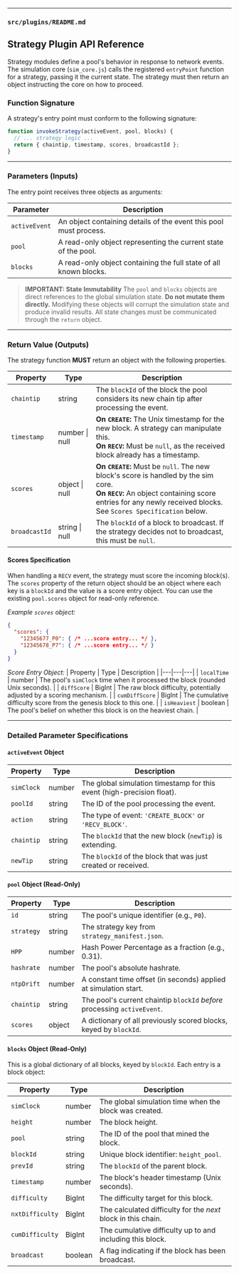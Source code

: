 
---

### `src/plugins/README.md`

## Strategy Plugin API Reference

Strategy modules define a pool's behavior in response to network events. The simulation core (`sim_core.js`) calls the registered `entryPoint` function for a strategy, passing it the current state. The strategy must then return an object instructing the core on how to proceed.

### Function Signature

A strategy's entry point must conform to the following signature:
```javascript
function invokeStrategy(activeEvent, pool, blocks) {
  // ... strategy logic ...
  return { chaintip, timestamp, scores, broadcastId };
}
```

---

### Parameters (Inputs)

The entry point receives three objects as arguments:

| Parameter | Description |
|---|---|
| `activeEvent` | An object containing details of the event this pool must process. |
| `pool` | A read-only object representing the current state of the pool. |
| `blocks` | A read-only object containing the full state of all known blocks. |

> **IMPORTANT: State Immutability**
> The `pool` and `blocks` objects are direct references to the global simulation state. **Do not mutate them directly.** Modifying these objects will corrupt the simulation state and produce invalid results. All state changes must be communicated through the `return` object.

---

### Return Value (Outputs)

The strategy function **MUST** return an object with the following properties.

| Property | Type | Description |
|---|---|---|
| `chaintip` | string | The `blockId` of the block the pool considers its new chain tip after processing the event. |
| `timestamp` | number \| null | **On `CREATE`:** The Unix timestamp for the new block. A strategy can manipulate this. <br> **On `RECV`:** Must be `null`, as the received block already has a timestamp. |
| `scores` | object \| null | **On `CREATE`:** Must be `null`. The new block's score is handled by the sim core. <br> **On `RECV`:** An object containing score entries for any newly received blocks. See `Scores Specification` below. |
| `broadcastId` | string \| null | The `blockId` of a block to broadcast. If the strategy decides not to broadcast, this must be `null`. |

#### Scores Specification

When handling a `RECV` event, the strategy must score the incoming block(s). The `scores` property of the return object should be an object where each key is a `blockId` and the value is a score entry object. You can use the existing `pool.scores` object for read-only reference.

*Example `scores` object:*
```json
{
  "scores": {
    "12345677_P0": { /* ...score entry... */ },
    "12345678_P7": { /* ...score entry... */ }
  }
}
```

*Score Entry Object:*
| Property | Type | Description |
|---|---|---|
| `localTime` | number | The pool's `simClock` time when it processed the block (rounded Unix seconds). |
| `diffScore` | BigInt | The raw block difficulty, potentially adjusted by a scoring mechanism. |
| `cumDiffScore` | BigInt | The cumulative difficulty score from the genesis block to this one. |
| `isHeaviest` | boolean | The pool's belief on whether this block is on the heaviest chain. |

---

### Detailed Parameter Specifications

#### `activeEvent` Object

| Property | Type | Description |
|---|---|---|
| `simClock` | number | The global simulation timestamp for this event (high-precision float). |
| `poolId` | string | The ID of the pool processing the event. |
| `action` | string | The type of event: `'CREATE_BLOCK'` or `'RECV_BLOCK'`. |
| `chaintip` | string | The `blockId` that the new block (`newTip`) is extending. |
| `newTip` | string | The `blockId` of the block that was just created or received. |

#### `pool` Object (Read-Only)

| Property | Type | Description |
|---|---|---|
| `id` | string | The pool's unique identifier (e.g., `P0`). |
| `strategy` | string | The strategy key from `strategy_manifest.json`. |
| `HPP` | number | Hash Power Percentage as a fraction (e.g., 0.31). |
| `hashrate` | number | The pool's absolute hashrate. |
| `ntpDrift` | number | A constant time offset (in seconds) applied at simulation start. |
| `chaintip` | string | The pool's current chaintip `blockId` *before* processing `activeEvent`. |
| `scores` | object | A dictionary of all previously scored blocks, keyed by `blockId`. |

#### `blocks` Object (Read-Only)

This is a global dictionary of all blocks, keyed by `blockId`. Each entry is a block object:

| Property | Type | Description |
|---|---|---|
| `simClock` | number | The global simulation time when the block was created. |
| `height` | number | The block height. |
| `pool` | string | The ID of the pool that mined the block. |
| `blockId` | string | Unique block identifier: `height_pool`. |
| `prevId` | string | The `blockId` of the parent block. |
| `timestamp` | number | The block's header timestamp (Unix seconds). |
| `difficulty` | BigInt | The difficulty target for this block. |
| `nxtDifficulty`| BigInt | The calculated difficulty for the *next* block in this chain. |
| `cumDifficulty`| BigInt | The cumulative difficulty up to and including this block. |
| `broadcast` | boolean | A flag indicating if the block has been broadcast. |
